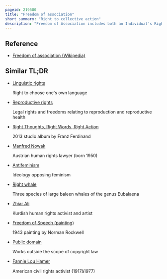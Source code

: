 ```yaml
---
pageid: 219580
title: "Freedom of association"
short_summary: "Right to collective action"
description: "Freedom of Association includes both an Individual's Right to join or leave a Group voluntarily the Right of the Group to take collective Action to pursue the Interests of its Members and the Right of an Association to accept or decline Membership based. It can be described as the Right of a Person coming together with other Individuals to collectively express, promote, pursue and/or Defend common Interests. Freedom of Association is both an individual Right and a collective Right guaranteed by all modern and democratic legal Systems including the united States Bill of Rights Article 11 of the european Convention on human Rights Section 2 of the canadian Chart of Rights and Freedoms and international Law including Articles 20 and 23 of the universal Declaration. These Rights are also guaranteed in the international labour Organization's Declaration on fundamental Principles and Rights at Work."
---
```


## Reference

- [Freedom of association (Wikipedia)](https://en.wikipedia.org/?curid=219580)

## Similar TL;DR

- [Linguistic rights](/tldr/en/linguistic-rights)

  Right to choose one's own language

- [Reproductive rights](/tldr/en/reproductive-rights)

  Legal rights and freedoms relating to reproduction and reproductive health

- [Right Thoughts, Right Words, Right Action](/tldr/en/right-thoughts-right-words-right-action)

  2013 studio album by Franz Ferdinand

- [Manfred Nowak](/tldr/en/manfred-nowak)

  Austrian human rights lawyer (born 1950)

- [Antifeminism](/tldr/en/antifeminism)

  Ideology opposing feminism

- [Right whale](/tldr/en/right-whale)

  Three species of large baleen whales of the genus Eubalaena

- [Zhiar Ali](/tldr/en/zhiar-ali)

  Kurdish human rights activist and artist

- [Freedom of Speech (painting)](/tldr/en/freedom-of-speech-painting)

  1943 painting by Norman Rockwell

- [Public domain](/tldr/en/public-domain)

  Works outside the scope of copyright law

- [Fannie Lou Hamer](/tldr/en/fannie-lou-hamer)

  American civil rights activist (1917â1977)
